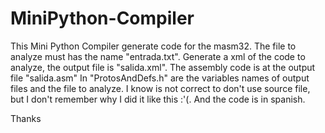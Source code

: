 # MiniPython-Compiler

This Mini Python Compiler generate code for the masm32.
The file to analyze must has the name "entrada.txt".
Generate a xml of the code to analyze, the output file is "salida.xml".
The assembly code is at the output file "salida.asm"
In "ProtosAndDefs.h" are the variables names of output files and the file to analyze.
I know is not correct to don't use source file, but I don't remember why I did it like this :'(.
And the code is in spanish.

Thanks
